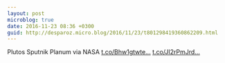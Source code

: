 ```yaml
---
layout: post
microblog: true
date: 2016-11-23 08:36 +0300
guid: http://desparoz.micro.blog/2016/11/23/t801298419360862209.html
---
```

Plutos Sputnik Planum  via NASA [t.co/Bhw1gtwte...](https://t.co/Bhw1gtwte9) [t.co/JI2rPmJrd...](https://t.co/JI2rPmJrdV)
